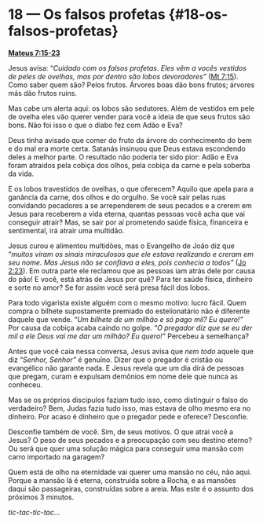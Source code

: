 # 18 — Os falsos profetas {#18-os-falsos-profetas}

[**Mateus 7:15-23**](http://bibliaonline.com.br/acf/mt/7/15-23)

Jesus avisa: “_Cuidado com os falsos profetas. Eles vêm a vocês vestidos de peles de ovelhas, mas por dentro são lobos devoradores”_ ([Mt 7:15](http://bibliaonline.com.br/acf/mt/7/15)). Como saber quem são? Pelos frutos. Árvores boas dão bons frutos; árvores más dão frutos ruins.

Mas cabe um alerta aqui: os lobos são sedutores. Além de vestidos em pele de ovelha eles vão querer vender para você a ideia de que seus frutos são bons. Não foi isso o que o diabo fez com Adão e Eva?

Deus tinha avisado que comer do fruto da árvore do conhecimento do bem e do mal era morte certa. Satanás insinuou que Deus estava escondendo deles a melhor parte. O resultado não poderia ter sido pior: Adão e Eva foram atraídos pela cobiça dos olhos, pela cobiça da carne e pela soberba da vida.

E os lobos travestidos de ovelhas, o que oferecem? Aquilo que apela para a ganância da carne, dos olhos e do orgulho. Se você sair pelas ruas convidando pecadores a se arrependerem de seus pecados e a crerem em Jesus para receberem a vida eterna, quantas pessoas você acha que vai conseguir atrair? Mas, se sair por aí prometendo saúde física, financeira e sentimental, irá atrair uma multidão.

Jesus curou e alimentou multidões, mas o Evangelho de João diz que “_muitos viram os sinais miraculosos que ele estava realizando e creram em seu nome. Mas Jesus não se confiava a eles, pois conhecia a todos”_ ([Jo 2:23](http://bibliaonline.com.br/acf/jo/2/23)). Em outra parte ele reclamou que as pessoas iam atrás dele por causa do pão! E você, está atrás de Jesus por quê? Para ter saúde física, dinheiro e sorte no amor? Se for assim você será presa fácil dos lobos.

Para todo vigarista existe alguém com o mesmo motivo: lucro fácil. Quem compra o bilhete supostamente premiado do estelionatário não é diferente daquele que vende. “_Um bilhete de um milhão e só pago mil? Eu quero!”_ Por causa da cobiça acaba caindo no golpe. “_O pregador diz que se eu der mil a ele Deus vai me dar um milhão? Eu quero!”_ Percebeu a semelhança?

Antes que você caia nessa conversa, Jesus avisa que _nem todo_ aquele que diz “_Senhor, Senhor”_ é genuíno. Dizer que o pregador é cristão ou evangélico não garante nada. E Jesus revela que um dia dirá de pessoas que pregam, curam e expulsam demônios em nome dele que nunca as conheceu.

Mas se os próprios discípulos faziam tudo isso, como distinguir o falso do verdadeiro? Bem, Judas fazia tudo isso, mas estava de olho mesmo era no dinheiro. Por acaso é dinheiro que o pregador pede e oferece? Desconfie.

Desconfie também de você. Sim, de seus motivos. O que atrai você a Jesus? O peso de seus pecados e a preocupação com seu destino eterno? Ou será que quer uma solução mágica para conseguir uma mansão com carro importado na garagem?

Quem está de olho na eternidade vai querer uma mansão no céu, não aqui. Porque a mansão lá é eterna, construída sobre a Rocha, e as mansões daqui são passageiras, construídas sobre a areia. Mas este é o assunto dos próximos 3 minutos.

_tic-tac-tic-tac..._